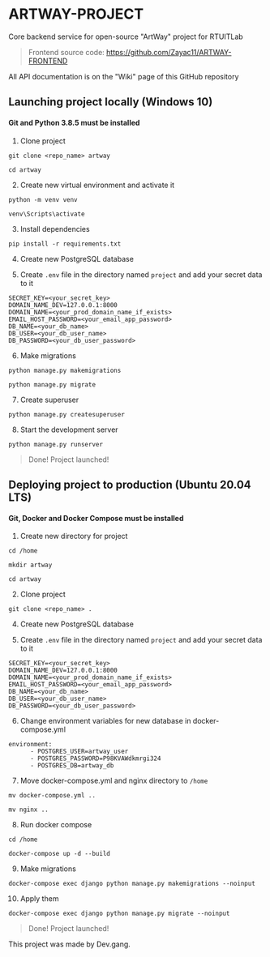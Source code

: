 # ARTWAY-PROJECT
Core backend service for open-source "ArtWay" project for RTUITLab

> Frontend source code: https://github.com/Zayac11/ARTWAY-FRONTEND

All API documentation is on the "Wiki" page of this GitHub repository

## Launching project locally (Windows 10)
#### Git and Python 3.8.5 must be installed
1. Clone project

`git clone <repo_name> artway`

`cd artway`

2. Create new virtual environment and activate it

`python -m venv venv`

`venv\Scripts\activate`

3. Install dependencies

`pip install -r requirements.txt`

4. Create new PostgreSQL database

5. Create `.env` file in the directory named `project` and add your secret data to it

```
SECRET_KEY=<your_secret_key>
DOMAIN_NAME_DEV=127.0.0.1:8000
DOMAIN_NAME=<your_prod_domain_name_if_exists>
EMAIL_HOST_PASSWORD=<your_email_app_password>
DB_NAME=<your_db_name>
DB_USER=<your_db_user_name>
DB_PASSWORD=<your_db_user_password>
```

6. Make migrations

`python manage.py makemigrations`

`python manage.py migrate`

7. Create superuser

`python manage.py createsuperuser`

8. Start the development server

`python manage.py runserver`

> Done! Project launched!

## Deploying project to production (Ubuntu 20.04 LTS)
#### Git, Docker and Docker Compose must be installed

1. Create new directory for project

`cd /home`

`mkdir artway`

`cd artway`

2. Clone project

`git clone <repo_name> .`

4. Create new PostgreSQL database

5. Create `.env` file in the directory named `project` and add your secret data to it

```
SECRET_KEY=<your_secret_key>
DOMAIN_NAME_DEV=127.0.0.1:8000
DOMAIN_NAME=<your_prod_domain_name_if_exists>
EMAIL_HOST_PASSWORD=<your_email_app_password>
DB_NAME=<your_db_name>
DB_USER=<your_db_user_name>
DB_PASSWORD=<your_db_user_password>
```

6. Change environment variables for new database in docker-compose.yml

```
environment:
      - POSTGRES_USER=artway_user
      - POSTGRES_PASSWORD=P98KVAWdkmrgi324
      - POSTGRES_DB=artway_db
```

7. Move docker-compose.yml and nginx directory to `/home`

`mv docker-compose.yml ..`

`mv nginx ..`

8. Run docker compose

`cd /home`

`docker-compose up -d --build`

9. Make migrations

`docker-compose exec django python manage.py makemigrations --noinput`

10. Apply them

`docker-compose exec django python manage.py migrate --noinput`

> Done! Project launched!

This project was made by Dev.gang.
